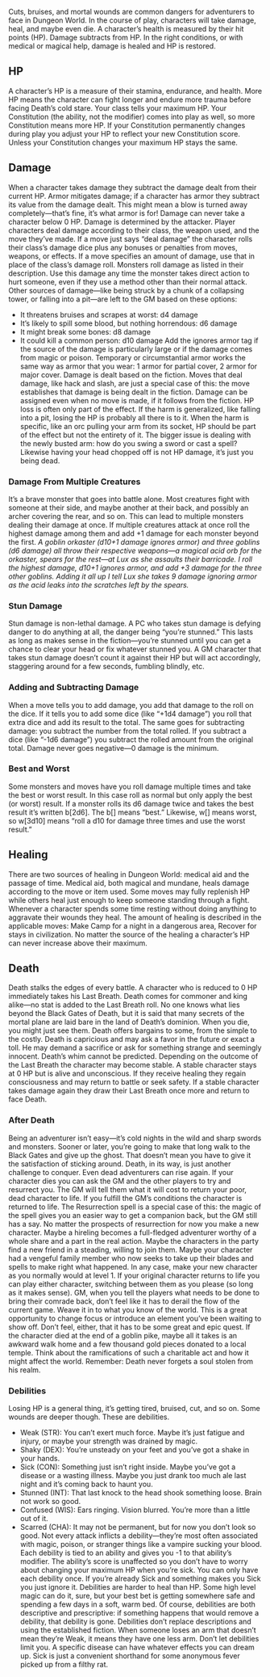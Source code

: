 Cuts, bruises, and mortal wounds are common dangers for adventurers to face in Dungeon World. In the course of play, characters will take damage, heal, and maybe even die. A character’s health is measured by their hit points (HP). Damage subtracts from HP. In the right conditions, or with medical or magical help, damage is healed and HP is restored.

## HP

A character’s HP is a measure of their stamina, endurance, and health. More HP means the character can fight longer and endure more trauma before facing Death’s cold stare. Your class tells your maximum HP. Your Constitution (the ability, not the modifier) comes into play as well, so more 
Constitution means more HP. If your Constitution permanently changes during play you adjust your HP to reflect your new Constitution score. Unless your Constitution changes your maximum HP stays the same.

## Damage

When a character takes damage they subtract the damage dealt from their current HP. Armor mitigates damage; if a character has armor they subtract its value from the damage dealt. This might mean a blow is turned away completely—that’s fine, it’s what armor is for!
Damage can never take a character below 0 HP. 
Damage is determined by the attacker. Player characters deal damage according to their class, the weapon used, and the move they’ve made.
If a move just says “deal damage” the character rolls their class’s damage dice plus any bonuses or penalties from moves, weapons, or effects. If a move specifies an amount of damage, use that in place of the class’s damage roll.
Monsters roll damage as listed in their description. Use this damage any time the monster takes direct action to hurt someone, even if they use a method other than their normal attack.
Other sources of damage—like being struck by a chunk of a collapsing tower, or falling into a pit—are left to the GM based on these options:

* It threatens bruises and scrapes at worst: d4 damage
* It’s likely to spill some blood, but nothing horrendous: d6 damage
* It might break some bones: d8 damage
* It could kill a common person: d10 damage
  Add the ignores armor tag if the source of the damage is particularly large or if the damage comes from magic or poison.
  Temporary or circumstantial armor works the same way as armor that you wear: 1 armor for partial cover, 2 armor for major cover.
  Damage is dealt based on the fiction. Moves that deal damage, like hack and slash, are just a special case of this: the move establishes that damage is being dealt in the fiction. Damage can be assigned even when no move is made, if it follows from the fiction.
  HP loss is often only part of the effect. If the harm is generalized, like falling into a pit, losing the HP is probably all there is to it. When the harm is specific, like an orc pulling your arm from its socket, HP should be part of the effect but not the entirety of it. The bigger issue is dealing with the newly busted arm: how do you swing a sword or cast a spell? Likewise having your head chopped off is not HP damage, it’s just you being dead.

### Damage From Multiple Creatures

It’s a brave monster that goes into battle alone. Most creatures fight with someone at their side, and maybe another at their back, and possibly an archer covering the rear, and so on. This can lead to multiple monsters dealing their damage at once.
If multiple creatures attack at once roll the highest damage among them and add +1 damage for each monster beyond the first.
*A goblin orkaster (d10+1 damage ignores armor) and three goblins (d6 damage) all throw their respective weapons—a magical acid orb for the orkaster, spears for the rest—at Lux as she assaults their barricade. I roll the highest damage, d10+1 ignores armor, and add +3 damage for the three other goblins. Adding it all up I tell Lux she takes 9 damage ignoring armor as the acid leaks into the scratches left by the spears.*

### Stun Damage

Stun damage is non-lethal damage. A PC who takes stun damage is defying danger to do anything at all, the danger being “you’re stunned.” This lasts as long as makes sense in the fiction—you’re stunned until you can get a chance to clear your head or fix whatever stunned you. A GM character that takes stun damage doesn’t count it against their HP but will act accordingly, staggering around for a few seconds, fumbling blindly, etc.

### Adding and Subtracting Damage

When a move tells you to add damage, you add that damage to the roll on the dice. If it tells you to add some dice (like “+1d4 damage”) you roll that extra dice and add its result to the total.
The same goes for subtracting damage: you subtract the number from the total rolled. If you subtract a dice (like “-1d6 damage”) you subtract the rolled amount from the original total. Damage never goes negative—0 damage is the minimum.

### Best and Worst

Some monsters and moves have you roll damage multiple times and take the best or worst result. In this case roll as normal but only apply the best (or worst) result.
If a monster rolls its d6 damage twice and takes the best result it’s written b\[2d6\]. The b\[\] means “best.” Likewise, w\[\] means worst, so w\[3d10\] means “roll a d10 for damage three times and use the worst result.”

## Healing

There are two sources of healing in Dungeon World: medical aid and the passage of time.
Medical aid, both magical and mundane, heals damage according to the move or item used. Some moves may fully replenish HP while others heal just enough to keep someone standing through a fight.
Whenever a character spends some time resting without doing anything to aggravate their wounds they heal. The amount of healing is described in the applicable moves: Make Camp for a night in a dangerous area, Recover for stays in civilization. No matter the source of the healing a character’s HP can never increase above their maximum.

## Death

Death stalks the edges of every battle. A character who is reduced to 0 HP immediately takes his Last Breath. Death comes for commoner and king alike—no stat is added to the Last Breath roll.
No one knows what lies beyond the Black Gates of Death, but it is said that many secrets of the mortal plane are laid bare in the land of Death’s dominion. When you die, you might just see them.
Death offers bargains to some, from the simple to the costly. Death is capricious and may ask a favor in the future or exact a toll. He may demand a sacrifice or ask for something strange and seemingly innocent. Death’s whim cannot be predicted.
Depending on the outcome of the Last Breath the character may become stable. A stable character stays at 0 HP but is alive and unconscious. If they receive healing they regain consciousness and may return to battle or seek safety. If a stable character takes damage again they draw their Last Breath once more and return to face Death.

### After Death

Being an adventurer isn’t easy—it’s cold nights in the wild and sharp swords and monsters. Sooner or later, you’re going to make that long walk to the Black Gates and give up the ghost. That doesn’t mean you have to give it the satisfaction of sticking around. Death, in its way, is just another challenge to conquer. Even dead adventurers can rise again.
If your character dies you can ask the GM and the other players to try and resurrect you. The GM will tell them what it will cost to return your poor, dead character to life. If you fulfill the GM’s conditions the character is returned to life. The Resurrection spell is a special case of this: the magic of the spell gives you an easier way to get a companion back, but the GM still has a say.
No matter the prospects of resurrection for now you make a new character. Maybe a hireling becomes a full-fledged adventurer worthy of a whole share and a part in the real action. Maybe the characters in the party find a new friend in a steading, willing to join them.
Maybe your character had a vengeful family member who now seeks to take up their blades and spells to make right what happened. In any case, make your new character as you normally would at level 1.
If your original character returns to life you can play either character, switching between them as you please (so long as it makes sense). GM, when you tell the players what needs to be done to bring their comrade back, don’t feel like it has to derail the flow of the current game. Weave it in to what you know of the world. This is a great opportunity to change focus or introduce an element you’ve been waiting to show off. Don’t feel, either, that it has to be some great and epic quest. If the character died at the end of a goblin pike, maybe all it takes is an awkward walk home and a few thousand gold pieces donated to a local temple. Think about the ramifications of such a charitable act and how it might affect the world. 
Remember: Death never forgets a soul stolen from his realm.

### Debilities

Losing HP is a general thing, it’s getting tired, bruised, cut, and so on. Some wounds are deeper though. These are debilities.

* Weak (STR): You can’t exert much force. Maybe it’s just fatigue and injury, or maybe your strength was drained by magic.
* Shaky (DEX): You’re unsteady on your feet and you’ve got a shake in your hands.
* Sick (CON): Something just isn’t right inside. Maybe you’ve got a disease or a wasting illness. Maybe you just drank too much ale last night and it’s coming back to haunt you.
* Stunned (INT): That last knock to the head shook something loose. Brain not work so good.
* Confused (WIS): Ears ringing. Vision blurred. You’re more than a little out of it.
* Scarred (CHA): It may not be permanent, but for now you don’t look so good.
  Not every attack inflicts a debility—they’re most often associated with magic, poison, or stranger things like a vampire sucking your blood. Each debility is tied to an ability and gives you -1 to that ability’s modifier. The ability’s score is unaffected so you don’t have to worry about changing your maximum HP when you’re sick.
  You can only have each debility once. If you’re already Sick and something makes you Sick you just ignore it.
  Debilities are harder to heal than HP. Some high level magic can do it, sure, but your best bet is getting somewhere safe and spending a few days in a soft, warm bed. Of course, debilities are both descriptive and prescriptive: if something happens that would remove a debility, that debility is gone. 
  Debilities don’t replace descriptions and using the established fiction. When someone loses an arm that doesn’t mean they’re Weak, it means they have one less arm. Don’t let debilities limit you. A specific disease can have whatever effects you can dream up. Sick is just a convenient shorthand for some anonymous fever picked up from a filthy rat.
